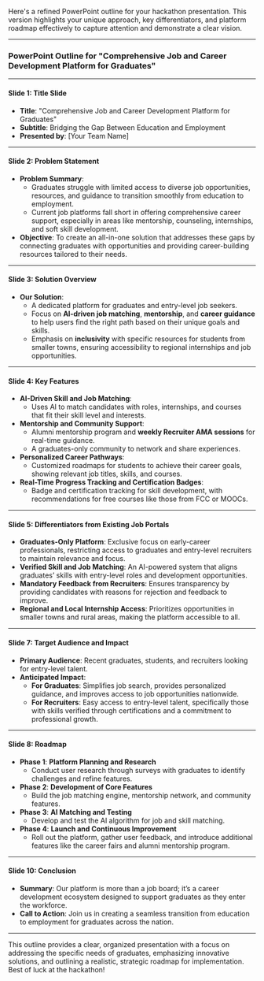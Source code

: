 Here's a refined PowerPoint outline for your hackathon presentation. This version highlights your unique approach, key differentiators, and platform roadmap effectively to capture attention and demonstrate a clear vision.

---

### **PowerPoint Outline for "Comprehensive Job and Career Development Platform for Graduates"**

---

#### **Slide 1: Title Slide**
- **Title**: "Comprehensive Job and Career Development Platform for Graduates"
- **Subtitle**: Bridging the Gap Between Education and Employment
- **Presented by**: [Your Team Name]

---

#### **Slide 2: Problem Statement**
- **Problem Summary**: 
   - Graduates struggle with limited access to diverse job opportunities, resources, and guidance to transition smoothly from education to employment.
   - Current job platforms fall short in offering comprehensive career support, especially in areas like mentorship, counseling, internships, and soft skill development.
- **Objective**: To create an all-in-one solution that addresses these gaps by connecting graduates with opportunities and providing career-building resources tailored to their needs.

---

#### **Slide 3: Solution Overview**
- **Our Solution**:
   - A dedicated platform for graduates and entry-level job seekers.
   - Focus on **AI-driven job matching**, **mentorship**, and **career guidance** to help users find the right path based on their unique goals and skills.
   - Emphasis on **inclusivity** with specific resources for students from smaller towns, ensuring accessibility to regional internships and job opportunities.

---

#### **Slide 4: Key Features**
- **AI-Driven Skill and Job Matching**:
   - Uses AI to match candidates with roles, internships, and courses that fit their skill level and interests.
- **Mentorship and Community Support**:
   - Alumni mentorship program and **weekly Recruiter AMA sessions** for real-time guidance.
   - A graduates-only community to network and share experiences.
- **Personalized Career Pathways**:
   - Customized roadmaps for students to achieve their career goals, showing relevant job titles, skills, and courses.
- **Real-Time Progress Tracking and Certification Badges**:
   - Badge and certification tracking for skill development, with recommendations for free courses like those from FCC or MOOCs.
  
---

#### **Slide 5: Differentiators from Existing Job Portals**
- **Graduates-Only Platform**: Exclusive focus on early-career professionals, restricting access to graduates and entry-level recruiters to maintain relevance and focus.
- **Verified Skill and Job Matching**: An AI-powered system that aligns graduates’ skills with entry-level roles and development opportunities.
- **Mandatory Feedback from Recruiters**: Ensures transparency by providing candidates with reasons for rejection and feedback to improve.
- **Regional and Local Internship Access**: Prioritizes opportunities in smaller towns and rural areas, making the platform accessible to all.

---

#### **Slide 7: Target Audience and Impact**
- **Primary Audience**: Recent graduates, students, and recruiters looking for entry-level talent.
- **Anticipated Impact**:
   - **For Graduates**: Simplifies job search, provides personalized guidance, and improves access to job opportunities nationwide.
   - **For Recruiters**: Easy access to entry-level talent, specifically those with skills verified through certifications and a commitment to professional growth.

---

#### **Slide 8: Roadmap**
- **Phase 1**: **Platform Planning and Research**  
   - Conduct user research through surveys with graduates to identify challenges and refine features.
- **Phase 2**: **Development of Core Features**  
   - Build the job matching engine, mentorship network, and community features.
- **Phase 3**: **AI Matching and Testing**  
   - Develop and test the AI algorithm for job and skill matching.
- **Phase 4**: **Launch and Continuous Improvement**  
   - Roll out the platform, gather user feedback, and introduce additional features like the career fairs and alumni mentorship program.


---

#### **Slide 10: Conclusion**
- **Summary**: Our platform is more than a job board; it’s a career development ecosystem designed to support graduates as they enter the workforce.
- **Call to Action**: Join us in creating a seamless transition from education to employment for graduates across the nation.

---

This outline provides a clear, organized presentation with a focus on addressing the specific needs of graduates, emphasizing innovative solutions, and outlining a realistic, strategic roadmap for implementation. Best of luck at the hackathon!
